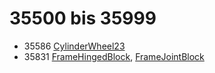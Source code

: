 # 35500 bis 35999
- 35586 [CylinderWheel23](Elements/CylinderWheel23.md)
- 35831 [FrameHingedBlock](Elements/FrameHingedBlock.md), [FrameJointBlock](Elements/FrameJointBlock.md)
